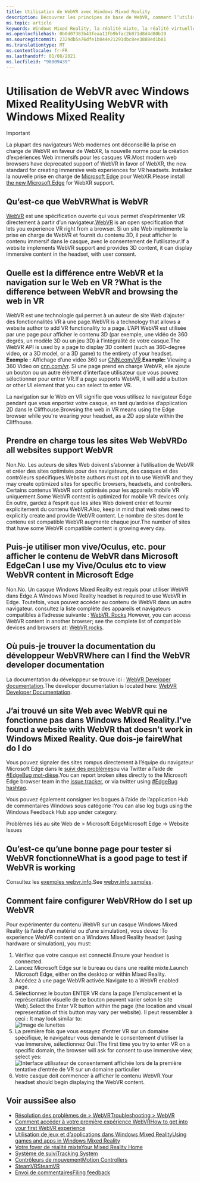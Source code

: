 ```yaml
---
title: Utilisation de WebVR avec Windows Mixed Reality
description: Découvrez les principes de base de WebVR, comment l’utiliser avec Microsoft Edge sur des casques Windows de réalité mixte et les problèmes courants de dépannage.
ms.topic: article
keywords: Windows Mixed Reality, la réalité mixte, la réalité virtuelle, VR, MR, WebVR, Edge, Microsoft Edge, navigation Web
ms.openlocfilehash: 0b0d07383b43feaa11fb9bfac2b071d8d4d80b19
ms.sourcegitcommit: 2329db5a76dfe1b844e21291dbc8ee3888ed1b81
ms.translationtype: MT
ms.contentlocale: fr-FR
ms.lasthandoff: 01/08/2021
ms.locfileid: "98009439"
---
```

# <a name="using-webvr-with-windows-mixed-reality"></a><span data-ttu-id="0edb9-104">Utilisation de WebVR avec Windows Mixed Reality</span><span class="sxs-lookup"><span data-stu-id="0edb9-104">Using WebVR with Windows Mixed Reality</span></span>

>[!IMPORTANT]
><span data-ttu-id="0edb9-105">La plupart des navigateurs Web modernes ont déconseillé la prise en charge de WebVR en faveur de WebXR, la nouvelle norme pour la création d’expériences Web immersifs pour les casques VR.</span><span class="sxs-lookup"><span data-stu-id="0edb9-105">Most modern web browsers have deprecated support of WebVR in favor of WebXR, the new standard for creating immersive web experiences for VR headsets.</span></span> <span data-ttu-id="0edb9-106">Installez la nouvelle prise en charge de [Microsoft Edge](using-microsoft-edge.md) pour WebXR.</span><span class="sxs-lookup"><span data-stu-id="0edb9-106">Please install [the new Microsoft Edge](using-microsoft-edge.md) for WebXR support.</span></span>

## <a name="what-is-webvr"></a><span data-ttu-id="0edb9-107">Qu’est-ce que WebVR</span><span class="sxs-lookup"><span data-stu-id="0edb9-107">What is WebVR</span></span>

<span data-ttu-id="0edb9-108">[WebVR](https://webvr.info) est une spécification ouverte qui vous permet d’expérimenter VR directement à partir d’un navigateur.</span><span class="sxs-lookup"><span data-stu-id="0edb9-108">[WebVR](https://webvr.info) is an open specification that lets you experience VR right from a browser.</span></span> <span data-ttu-id="0edb9-109">Si un site Web implémente la prise en charge de WebVR et fournit du contenu 3D, il peut afficher le contenu immersif dans le casque, avec le consentement de l’utilisateur.</span><span class="sxs-lookup"><span data-stu-id="0edb9-109">If a website implements WebVR support and provides 3D content, it can display immersive content in the headset, with user consent.</span></span>

## <a name="what-is-the-difference-between-webvr-and-browsing-the-web-in-vr"></a><span data-ttu-id="0edb9-110">Quelle est la différence entre WebVR et la navigation sur le Web en VR ?</span><span class="sxs-lookup"><span data-stu-id="0edb9-110">What is the difference between WebVR and browsing the web in VR</span></span>

<span data-ttu-id="0edb9-111">WebVR est une technologie qui permet à un auteur de site Web d’ajouter des fonctionnalités VR à une page.</span><span class="sxs-lookup"><span data-stu-id="0edb9-111">WebVR is a technology that allows a website author to add VR functionality to a page.</span></span> <span data-ttu-id="0edb9-112">L’API WebVR est utilisée par une page pour afficher le contenu 3D (par exemple, une vidéo de 360 degrés, un modèle 3D ou un jeu 3D) à l’intégralité de votre casque.</span><span class="sxs-lookup"><span data-stu-id="0edb9-112">The WebVR API is used by a page to display 3D content (such as 360-degree video, or a 3D model, or a 3D game) to the entirety of your headset.</span></span> <span data-ttu-id="0edb9-113">**Exemple :** Affichage d’une vidéo 360 sur [CNN.com/VR](http://cnn.com/vr).</span><span class="sxs-lookup"><span data-stu-id="0edb9-113">**Example:** Viewing a 360 Video on [cnn.com/vr](http://cnn.com/vr).</span></span> <span data-ttu-id="0edb9-114">Si une page prend en charge WebVR, elle ajoute un bouton ou un autre élément d’interface utilisateur que vous pouvez sélectionner pour entrer VR.</span><span class="sxs-lookup"><span data-stu-id="0edb9-114">If a page supports WebVR, it will add a button or other UI element that you can select to enter VR.</span></span>

<span data-ttu-id="0edb9-115">La navigation sur le Web en VR signifie que vous utilisez le navigateur Edge pendant que vous enportez votre casque, en tant qu’ardoise d’application 2D dans le Cliffhouse.</span><span class="sxs-lookup"><span data-stu-id="0edb9-115">Browsing the web in VR means using the Edge browser while you're wearing your headset, as a 2D app slate within the Cliffhouse.</span></span>

## <a name="do-all-websites-support-webvr"></a><span data-ttu-id="0edb9-116">Prendre en charge tous les sites Web WebVR</span><span class="sxs-lookup"><span data-stu-id="0edb9-116">Do all websites support WebVR</span></span>

<span data-ttu-id="0edb9-117">Non.</span><span class="sxs-lookup"><span data-stu-id="0edb9-117">No.</span></span> <span data-ttu-id="0edb9-118">Les auteurs de sites Web doivent s’abonner à l’utilisation de WebVR et créer des sites optimisés pour des navigateurs, des casques et des contrôleurs spécifiques.</span><span class="sxs-lookup"><span data-stu-id="0edb9-118">Website authors must opt in to use WebVR and they may create optimized sites for specific browsers, headsets, and controllers.</span></span> <span data-ttu-id="0edb9-119">Certains contenus WebVR sont optimisés pour les appareils mobile VR uniquement.</span><span class="sxs-lookup"><span data-stu-id="0edb9-119">Some WebVR content is optimized for mobile VR devices only.</span></span> <span data-ttu-id="0edb9-120">En outre, gardez à l’esprit que les sites Web doivent créer et fournir explicitement du contenu WebVR.</span><span class="sxs-lookup"><span data-stu-id="0edb9-120">Also, keep in mind that web sites need to explicitly create and provide WebVR content.</span></span> <span data-ttu-id="0edb9-121">Le nombre de sites dont le contenu est compatible WebVR augmente chaque jour.</span><span class="sxs-lookup"><span data-stu-id="0edb9-121">The number of sites that have some WebVR compatible content is growing every day.</span></span>

## <a name="can-i-use-my-viveoculus-etc-to-view-webvr-content-in-microsoft-edge"></a><span data-ttu-id="0edb9-122">Puis-je utiliser mon vive/Oculus, etc. pour afficher le contenu de WebVR dans Microsoft Edge</span><span class="sxs-lookup"><span data-stu-id="0edb9-122">Can I use my Vive/Oculus etc to view WebVR content in Microsoft Edge</span></span>

<span data-ttu-id="0edb9-123">Non.</span><span class="sxs-lookup"><span data-stu-id="0edb9-123">No.</span></span> <span data-ttu-id="0edb9-124">Un casque Windows Mixed Reality est requis pour utiliser WebVR dans Edge.</span><span class="sxs-lookup"><span data-stu-id="0edb9-124">A Windows Mixed Reality headset is required to use WebVR in Edge.</span></span> <span data-ttu-id="0edb9-125">Toutefois, vous pouvez accéder au contenu de WebVR dans un autre navigateur. consultez la liste complète des appareils et navigateurs compatibles à l’adresse suivante : [WebVR. Rocks](http://webvr.rocks/).</span><span class="sxs-lookup"><span data-stu-id="0edb9-125">However, you can access WebVR content in another browser; see the complete list of compatible devices and browsers at: [WebVR.rocks](http://webvr.rocks/).</span></span>

## <a name="where-can-i-find-the-webvr-developer-documentation"></a><span data-ttu-id="0edb9-126">Où puis-je trouver la documentation du développeur WebVR</span><span class="sxs-lookup"><span data-stu-id="0edb9-126">Where can I find the WebVR developer documentation</span></span>

<span data-ttu-id="0edb9-127">La documentation du développeur se trouve ici : [WebVR Developer documentation](https://docs.microsoft.com/microsoft-edge/webvr/).</span><span class="sxs-lookup"><span data-stu-id="0edb9-127">The developer documentation is located here: [WebVR Developer Documentation](https://docs.microsoft.com/microsoft-edge/webvr/).</span></span>

## <a name="ive-found-a-website-with-webvr-that-doesnt-work-in-windows-mixed-reality-what-do-i-do"></a><span data-ttu-id="0edb9-128">J’ai trouvé un site Web avec WebVR qui ne fonctionne pas dans Windows Mixed Reality.</span><span class="sxs-lookup"><span data-stu-id="0edb9-128">I've found a website with WebVR that doesn't work in Windows Mixed Reality.</span></span> <span data-ttu-id="0edb9-129">Que dois-je faire</span><span class="sxs-lookup"><span data-stu-id="0edb9-129">What do I do</span></span>

<span data-ttu-id="0edb9-130">Vous pouvez signaler des sites rompus directement à l’équipe du navigateur Microsoft Edge dans le [suivi des problèmes](https://developer.microsoft.com/en-us/microsoft-edge/platform/issues/)ou via Twitter à l’aide de [#EdgeBug mot-dièse](https://blogs.windows.com/msedgedev/2016/08/11/edgebug-twitter/).</span><span class="sxs-lookup"><span data-stu-id="0edb9-130">You can report broken sites directly to the Microsoft Edge browser team in the [issue tracker](https://developer.microsoft.com/en-us/microsoft-edge/platform/issues/), or via twitter using [#EdgeBug hashtag](https://blogs.windows.com/msedgedev/2016/08/11/edgebug-twitter/).</span></span>

<span data-ttu-id="0edb9-131">Vous pouvez également consigner les bogues à l’aide de l’application Hub de commentaires Windows sous catégorie :</span><span class="sxs-lookup"><span data-stu-id="0edb9-131">You can also log bugs using the Windows Feedback Hub app under category:</span></span>

<span data-ttu-id="0edb9-132">Problèmes liés au site Web de > Microsoft Edge</span><span class="sxs-lookup"><span data-stu-id="0edb9-132">Microsoft Edge -> Website Issues</span></span>

## <a name="what-is-a-good-page-to-test-if-webvr-is-working"></a><span data-ttu-id="0edb9-133">Qu’est-ce qu’une bonne page pour tester si WebVR fonctionne</span><span class="sxs-lookup"><span data-stu-id="0edb9-133">What is a good page to test if WebVR is working</span></span>

<span data-ttu-id="0edb9-134">Consultez les [exemples webvr.info](http://webvr.info/samples/XX-vr-controllers.html).</span><span class="sxs-lookup"><span data-stu-id="0edb9-134">See [webvr.info samples](http://webvr.info/samples/XX-vr-controllers.html).</span></span>

## <a name="how-do-i-set-up-webvr"></a><span data-ttu-id="0edb9-135">Comment faire configurer WebVR</span><span class="sxs-lookup"><span data-stu-id="0edb9-135">How do I set up WebVR</span></span>

<span data-ttu-id="0edb9-136">Pour expérimenter du contenu WebVR sur un casque Windows Mixed Reality (à l’aide d’un matériel ou d’une simulation), vous devez :</span><span class="sxs-lookup"><span data-stu-id="0edb9-136">To experience WebVR content on a Windows Mixed Reality headset (using hardware or simulation), you must:</span></span>

1. <span data-ttu-id="0edb9-137">Vérifiez que votre casque est connecté.</span><span class="sxs-lookup"><span data-stu-id="0edb9-137">Ensure your headset is connected.</span></span>
2. <span data-ttu-id="0edb9-138">Lancez Microsoft Edge sur le bureau ou dans une réalité mixte.</span><span class="sxs-lookup"><span data-stu-id="0edb9-138">Launch Microsoft Edge, either on the desktop or within Mixed Reality.</span></span>
3. <span data-ttu-id="0edb9-139">Accédez à une page WebVR activée.</span><span class="sxs-lookup"><span data-stu-id="0edb9-139">Navigate to a WebVR enabled page.</span></span>
4. <span data-ttu-id="0edb9-140">Sélectionnez le bouton ENTER VR dans la page (l’emplacement et la représentation visuelle de ce bouton peuvent varier selon le site Web).</span><span class="sxs-lookup"><span data-stu-id="0edb9-140">Select the Enter VR button within the page (the location and visual representation of this button may vary per website).</span></span> <span data-ttu-id="0edb9-141">Il peut ressembler à ceci : </span><span class="sxs-lookup"><span data-stu-id="0edb9-141">It may look similar to:</span></span>\
   ![Image de lunettes](images/75px-enter-vr.png)
5. <span data-ttu-id="0edb9-143">La première fois que vous essayez d’entrer VR sur un domaine spécifique, le navigateur vous demande le consentement d’utiliser la vue immersive, sélectionnez Oui :</span><span class="sxs-lookup"><span data-stu-id="0edb9-143">The first time you try to enter VR on a specific domain, the browser will ask for consent to use immersive view, select yes:</span></span> ![Interface utilisateur de consentement affichée lors de la première tentative d’entrée de VR sur un domaine particulier](images/1053px-Webvr-consent-ui.png)
6. <span data-ttu-id="0edb9-145">Votre casque doit commencer à afficher le contenu WebVR.</span><span class="sxs-lookup"><span data-stu-id="0edb9-145">Your headset should begin displaying the WebVR content.</span></span>

## <a name="see-also"></a><span data-ttu-id="0edb9-146">Voir aussi</span><span class="sxs-lookup"><span data-stu-id="0edb9-146">See also</span></span>

* [<span data-ttu-id="0edb9-147">Résolution des problèmes de > WebVR</span><span class="sxs-lookup"><span data-stu-id="0edb9-147">Troubleshooting > WebVR</span></span>](webvr-questions.md)
* [<span data-ttu-id="0edb9-148">Comment accéder à votre première expérience WebVR</span><span class="sxs-lookup"><span data-stu-id="0edb9-148">How to get into your first WebVR experience</span></span>](using-games-and-apps-in-windows-mixed-reality.md#how-to-get-into-your-first-webvr-experience)
* [<span data-ttu-id="0edb9-149">Utilisation de jeux et d’applications dans Windows Mixed Reality</span><span class="sxs-lookup"><span data-stu-id="0edb9-149">Using games and apps in Windows Mixed Reality</span></span>](using-games-and-apps-in-windows-mixed-reality.md)
* [<span data-ttu-id="0edb9-150">Votre foyer de réalité mixte</span><span class="sxs-lookup"><span data-stu-id="0edb9-150">Your Mixed Reality Home</span></span>](your-mixed-reality-home.md)
* [<span data-ttu-id="0edb9-151">Système de suivi</span><span class="sxs-lookup"><span data-stu-id="0edb9-151">Tracking System</span></span>](tracking-system.md)
* [<span data-ttu-id="0edb9-152">Contrôleurs de mouvement</span><span class="sxs-lookup"><span data-stu-id="0edb9-152">Motion Controllers</span></span>](controllers-in-wmr.md)
* [<span data-ttu-id="0edb9-153">SteamVR</span><span class="sxs-lookup"><span data-stu-id="0edb9-153">SteamVR</span></span>](using-steamvr-with-windows-mixed-reality.md)
* [<span data-ttu-id="0edb9-154">Envoi de commentaires</span><span class="sxs-lookup"><span data-stu-id="0edb9-154">Filing feedback</span></span>](filing-feedback.md)
